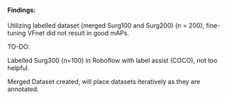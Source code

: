 #### Findings:

Utilizing labelled dataset (merged Surg100 and Surg200) (n = 200), fine-tuning VFnet did not result in good mAPs.

TO-DO:

Labelled Surg300 (n=100) in Roboflow with label assist (COCO), not too helpful.

Merged Dataset created, will place datasets iteratively as they are annotated.
